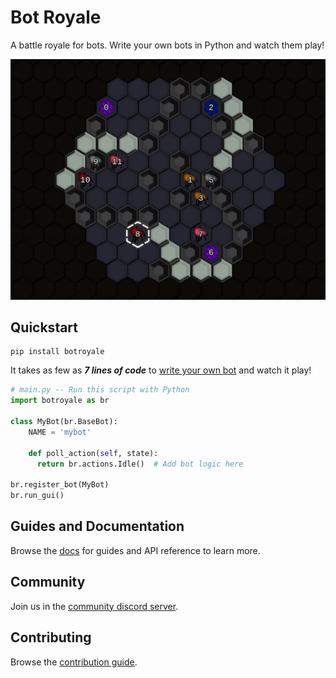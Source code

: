 # Bot Royale
A battle royale for bots. Write your own bots in Python and watch them play!

![Preview GIF](/botroyale/assets/preview.gif)

## Quickstart
```noformat
pip install botroyale
```
It takes as few as ***7 lines of code*** to [write your own bot](https://ariel.ninja/botroyale/docs/guides/bots/simple.html) and watch it play!

```python
# main.py -- Run this script with Python
import botroyale as br

class MyBot(br.BaseBot):
    NAME = 'mybot'

    def poll_action(self, state):
      return br.actions.Idle()  # Add bot logic here

br.register_bot(MyBot)
br.run_gui()
```

## Guides and Documentation
Browse the [docs](https://ariel.ninja/botroyale/docs/) for guides and API reference to learn more.

## Community
Join us in the [community discord server](https://discord.gg/ADss5FRyqG).

## Contributing
Browse the [contribution guide](https://ariel.ninja/botroyale/docs/guides/contributing.html).
